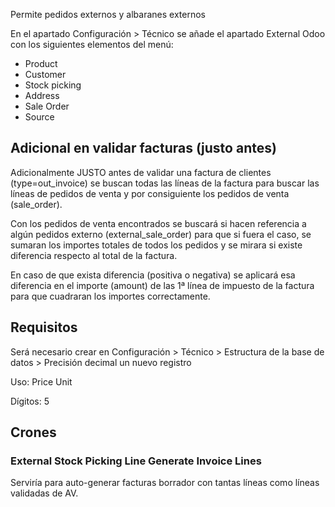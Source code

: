Permite pedidos externos y albaranes externos

En el apartado Configuración > Técnico se añade el apartado External Odoo con los siguientes elementos del menú:

- Product
- Customer
- Stock picking
- Address
- Sale Order
- Source

## Adicional en validar facturas (justo antes)
Adicionalmente JUSTO antes de validar una factura de clientes (type=out_invoice) se buscan todas las líneas de la factura para buscar las líneas de pedidos de venta y por consiguiente los pedidos de venta (sale_order).

Con los pedidos de venta encontrados se buscará si hacen referencia a algún pedidos externo (external_sale_order) para que si fuera el caso, se sumaran los importes totales de todos los pedidos y se mirara si existe diferencia respecto al total de la factura.

En caso de que exista diferencia (positiva o negativa) se aplicará esa diferencia en el importe (amount) de las 1ª línea de impuesto de la factura para que cuadraran los importes correctamente.

## Requisitos
Será necesario crear en Configuración > Técnico > Estructura de la base de datos > Precisión decimal un nuevo registro

Uso: Price Unit

Dígitos: 5


## Crones

### External Stock Picking Line Generate Invoice Lines

Serviría para auto-generar facturas borrador con tantas líneas como líneas validadas de AV.
